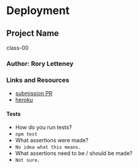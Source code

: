Deployment
=================================================

## Project Name
class-00

### Author: Rory Letteney

### Links and Resources
* [submission PR](https://github.com/rsl-401-advanced-javascript/class-00/pull/1)
* [heroku](https://shrouded-shelf-12795.herokuapp.com/)
  
#### Tests
* How do you run tests?
* `npm test`
* What assertions were made?
* `No idea what this means.`
* What assertions need to be / should be made?
* `Not sure.`